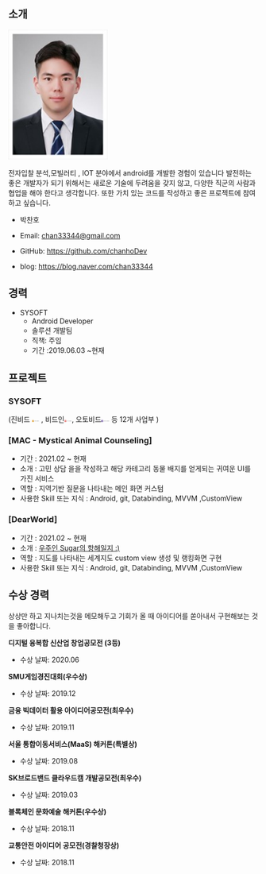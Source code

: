 ## 소개

<img width="200" alt="image" src="./images/profile.jpeg">  

전자입찰 분석,모빌러티 , IOT 분야에서 android를 개발한 경험이 있습니다 
발전하는 좋은 개발자가 되기 위해서는 새로운 기술에 두려움을 갖지 않고, 
다양한 직군의 사람과 협업을 해야 한다고 생각합니다. 
또한 가치 있는 코드를 작성하고 좋은 프로젝트에 참여하고 싶습니다. 

- 박찬호

- Email: chan33344@gmail.com

- GitHub: https://github.com/chanhoDev 

- blog: https://blog.naver.com/chan33344


   

## 경력
-  SYSOFT
    - Android Developer
    - 솔루션 개발팀
    - 직책: 주임
    - 기간 :2019.06.03 ~현재 


## 프로젝트

### SYSOFT 
(진비드 <img src="./images/jinbid.png" height="4" alt="Jinbid logo"> , 비드인<img src="./images/bidin.png" height="4" alt="bidin logo">, 오토비드<img src="./images/autobid.png" height="4" alt="autobid logo"> 등 12개 사업부 )


### [MAC - Mystical Animal Counseling]
- 기간 : 2021.02 ~ 현재
- 소개 : 고민 상담 을을 작성하고 해당 카테고리 동물 배지를 얻게되는 귀여운 UI를 가진 서비스
- 역할 : 지역기반 질문을 나타내는 메인 화면 커스텀
- 사용한 Skill 또는 지식 : Android, git, Databinding, MVVM ,CustomView


### [DearWorld]
- 기간 : 2021.02 ~ 현재
- 소개 : [우주인 Sugar의 항해일지 :)](https://besign35.tistory.com/2)
- 역할 : 지도를 나타내는 세계지도 custom view 생성 및 랭킹화면 구현 
- 사용한 Skill 또는 지식 : Android, git, Databinding, MVVM ,CustomView





## 수상 경력

상상만 하고 지나치는것을 메모해두고 기회가 올 때 아이디어를 쏟아내서 구현해보는 것을 좋아합니다.

**디지털 융복합 신산업 창업공모전 (3등)**

- 수상 날짜: 2020.06 

**SMU게임경진대회(우수상)**

- 수상 날짜: 2019.12  

**금융 빅데이터 활용 아이디어공모전(최우수)**

- 수상 날짜: 2019.11  

**서울 통합이동서비스(MaaS) 해커톤(특별상)**

- 수상 날짜: 2019.08  

**SK브로드밴드 클라우드캠 개발공모전(최우수)**

- 수상 날짜: 2019.03  

**블록체인 문화예술 해커톤(우수상)**

- 수상 날짜: 2018.11  

**교통안전 아이디어 공모전(경찰청장상)**

- 수상 날짜: 2018.11  





